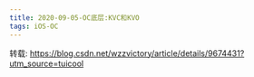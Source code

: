 ```yaml
---
title: 2020-09-05-OC底层:KVC和KVO
tags: iOS-OC
---
```


转载: https://blog.csdn.net/wzzvictory/article/details/9674431?utm_source=tuicool